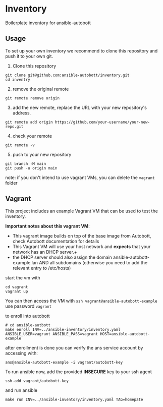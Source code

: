# Inventory
Boilerplate inventory for ansible-autobott

## Usage

To set up your own inventory we recommend to clone this repository and push it to your own git.

1. Clone this repository 
```
git clone git@github.com:ansible-autobott/inventory.git
cd inventry
```
2. remove the original remote
```
git remote remove origin
```
3. add the new remote, replace the URL with your new repository's address.

```
git remote add origin https://github.com/your-username/your-new-repo.git
```

4. check your remote
```
git remote -v
```
5. push to your new repository
```
git branch -M main 
git push -u origin main
```

note: if you don't intend to use vagrant VMs, you can delete the `vagrant` folder


## Vagrant

This project includes an example Vagrant VM that can be used to test the inventory.

**Important notes about this vagrant VM**:
* This vagrant image builds on top of the base image from Autobott, check Autobott documentation for details
* This Vagrant VM will use your host network and **expects** that your network has an DHCP server.+
* the DHCP server should also assign the domain ansible-autobott-example.lan AND all subdomains (otherwise you need to add the relevant entry to /etc/hosts)

start the vm with
```
cd vagrant
vagrant up
```

You can then access the VM with `ssh vagrant@ansible-autobott-example` use password `vagrant`

to enroll into autobott

```
# cd ansible-autbott
make enroll INV=../ansible-inventory/inventory.yaml ANSIBLE_USER=vagrant ANSIBLE_PASS=vagrant HOST=ansible-autobott-example
```

after enrollment is done you can verify the ans service account by accessing with:
```
ans@ansible-autobott-example -i vagrant/autobott-key 
```

To run ansible now, add the provided **INSECURE** key to your ssh agent
```
ssh-add vagrant/autobott-key
```
and run ansible
```
make run INV=../ansible-inventory/inventory.yaml TAG=homepate
```

